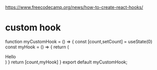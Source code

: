 https://www.freecodecamp.org/news/how-to-create-react-hooks/
# custom hook
function  myCustomHook = () => {
    const [count,setCount] = useState(0)
    const myHook = () => {
        return (
            <div>Hello</div>
        )
    }
    return [count,myHook]
}
export default myCustomHook;
